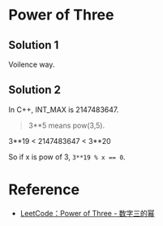 # Power of Three

## Solution 1

Voilence way.

## Solution 2

In C++, INT\_MAX is 2147483647.

> 3\*\*5 means pow(3,5).

3\*\*19 < 2147483647 < 3\*\*20

So if x is pow of 3, `3**19 % x == 0`.

# Reference

* [LeetCode：Power of Three - 数字三的幂](http://my.oschina.net/Tsybius2014/blog/601048)
